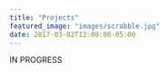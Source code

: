 ```yaml
---
title: "Projects"
featured_image: "images/scrabble.jpg"
date: 2017-03-02T12:00:00-05:00
---
```

IN PROGRESS
